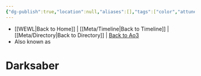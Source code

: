 ```yaml
---
{"dg-publish":true,"location":null,"aliases":[],"tags":["color","attuned unattuned","crystal"],"permalink":"/crystals/darksaber/","dgPassFrontmatter":true}
---
```


- [[WEWL\|Back to Home]] | [[Meta/Timeline\|Back to Timeline]] | [[Meta/Directory\|Back to Directory]] | [Back to Ao3](https://archiveofourown.org/works/19334440/chapters/45992584)
- Also known as 

# Darksaber

